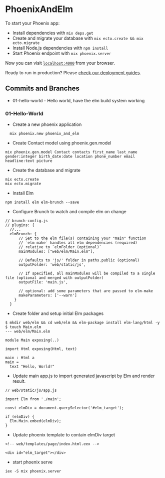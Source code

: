 # PhoenixAndElm

To start your Phoenix app:

  * Install dependencies with `mix deps.get`
  * Create and migrate your database with `mix ecto.create && mix ecto.migrate`
  * Install Node.js dependencies with `npm install`
  * Start Phoenix endpoint with `mix phoenix.server`

Now you can visit [`localhost:4000`](http://localhost:4000) from your browser.

Ready to run in production? Please [check our deployment guides](http://www.phoenixframework.org/docs/deployment).

## Commits and Branches

  * 01-hello-world - Hello world, have the elm build system working

### 01-Hello-World
  * Create a new phoenix application
  ```
    mix phoenix.new phoenix_and_elm
  ```
  * Create Contact model using phoenix.gen.model
  ```
  mix phoenix.gen.model Contact contacts first_name last_name gender:integer birth_date:date location phone_number email headline:text picture
  ```
  * Create the database and migrate
  ```
  mix ecto.create
  mix ecto.migrate
  ```
  * Install Elm
  ```
  npm install elm elm-brunch --save
  ```
  * Configure Brunch to watch and compile elm on change
  ```
  // brunch-config.js
  // plugins: {
    //...
    elmBrunch: {
        // Set to the elm file(s) containing your "main" function
        // `elm make` handles all elm dependencies (required)
        // relative to `elmFolder (optional)`
        mainModules: ["web/elm/Main.elm"],
 
        // Defaults to 'js/' folder in paths.public (optional)
        outputFolder: 'web/static/js',
 
        // If specified, all mainModules will be compiled to a single file (optional and merged with outputFolder)
        outputFile: 'main.js',
 
        // optional: add some parameters that are passed to elm-make
        makeParameters: ['--warn']
      }
    }
  ```
  * Create folder and setup initial Elm packages

  ```
  $ mkdir web/elm && cd web/elm && elm-package install elm-lang/html -y
  $ touch Main.elm
  --- web/elm/Main.elm

  module Main exposing(..)

  import Html exposing(Html, text)

  main : Html a
  main = 
    text "Hello, World!"
  ```
  * Update main app.js to import generated javascript by Elm and render result.
  ```
  // web/static/js/app.js

  import Elm from './main';

  const elmDiv = document.querySelector('#elm_target');

  if (elmDiv) {
    Elm.Main.embed(elmDiv);
  }
  ```
  * Update phoenix template to contain elmDiv target
  ```
<!-- web/templates/page/index.html.eex -->

<div id="elm_target"></div>
  ```
  * start phoenix serve
  ```
  iex -S mix phoenix.server
  ```